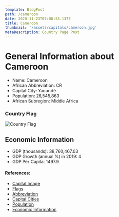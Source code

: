 ```yaml
---
template: BlogPost
path: /cameroon
date: 2020-11-23T07:08:53.137Z
title: Cameroon
thumbnail: '/assets/capitals/cameroon.jpg'
metaDescription: Country Page Post
---
```


# General Information about Cameroon

- Name: Cameroon
- African Abbreviation: CR
- Capital City: Yaoundé
- Population: 26,545,863
- African Subregion: Middle Africa

### Country Flag
![Country Flag](https://raw.githubusercontent.com/hjnilsson/country-flags/master/png1000px/cm.png)

## Economic Information
 - GDP (thousands): 38,760,467.03
 - GDP Growth (annual %) in 2019: 4
 - GDP Per Capita: 1497.9

#### References:
- [Capital Image](https://www.nationsonline.org/gallery/Cameroon/Yaounde-City.jpg)
- [Flags](https://github.com/hjnilsson/country-flags)
- [Abbreviation](https://planetarynames.wr.usgs.gov/Abbreviations)
- [Capital Cities](https://www.nationsonline.org/oneworld/capitals_africa.htm)
- [Population](https://www.worldometers.info/population/countries-in-africa-by-population/)
- [Economic Information](https://data.worldbank.org/)
